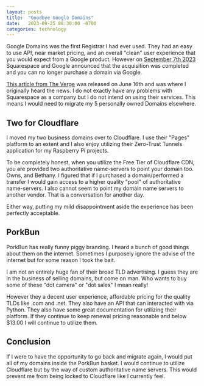 ```yaml
---
layout: posts
title:  "Goodbye Google Domains"
date:   2023-09-25 08:30:00 -0700
categories: technology
---
```

Google Domains was the first Registrar I had ever used. They had an easy to use API, near market pricing, and an overall "clean" user experience that you would expect from a Google product. However on [September 7th 2023](https://investors.squarespace.com/news-events-financials/investor-news/news-details/2023/Squarespace-Completes-Acquisition-of-Google-Domains-Assets/default.aspx) Squarespace and Google announced that the acquisition was completed and you can no longer purchase a domain via Google.

[This article from The Verge](https://www.theverge.com/2023/6/16/23763340/google-domains-sunset-sell-squarespace) was released on June 16th and was where I originally heard the news. I do not exactly have any problems with Squarespace as a company but I do not intend on using their services. This means I would need to migrate my 5 personally owned Domains elsewhere.

## Two for Cloudflare

I moved my two business domains over to Cloudflare. I use their "Pages" platform to an extent and I also enjoy utilizing their Zero-Trust Tunnels application for my Raspberry Pi projects.

To be completely honest, when you utilize the Free Tier of Cloudflare CDN, you are provided two authoritative name-servers to point your domain too. Owns, and Bethany. I figured that if I purchased a domain/performed a transfer I would gain access to a higher quality "pool" of authoritative name-servers. I also cannot seem to point my domain name servers to another vendor. That is a conversation for another day.

Either way, putting my mild disappointment aside the experience has been perfectly acceptable.

## PorkBun

PorkBun has really funny piggy branding. I heard a bunch of good things about them on the internet. Sometimes I purposely ignore the advise of the internet but for some reason I took the bait.

I am not an entirely huge fan of their broad TLD advertising. I guess they are in the business of selling domains, but come on man. Who wants to buy some of these "dot camera" or "dot sales"  I mean really!

However they a decent user experience, affordable pricing for the quality TLDs like .com and .net. They also have an API that can interacted with via Python. They also have some great documentation for utilizing their platform. If they continue to keep renewal pricing reasonable and below $13.00 I will continue to utilize them.

## Conclusion

If I were to have the opportunity to go back and migrate again, I would put all of my domains inside the PorkBun basket. I would continue to utilize Cloudflare but by the way of custom authoritative name servers. This would prevent me from being locked to Cloudflare like I currently feel.
